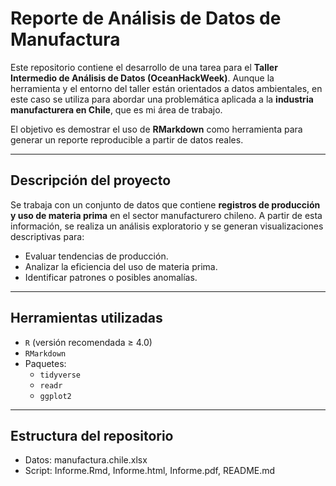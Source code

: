 # Reporte de Análisis de Datos de Manufactura

Este repositorio contiene el desarrollo de una tarea para el **Taller Intermedio de Análisis de Datos (OceanHackWeek)**. Aunque la herramienta y el entorno del taller están orientados a datos ambientales, en este caso se utiliza para abordar una problemática aplicada a la **industria manufacturera en Chile**, que es mi área de trabajo.

El objetivo es demostrar el uso de **RMarkdown** como herramienta para generar un reporte reproducible a partir de datos reales.

---

## Descripción del proyecto

Se trabaja con un conjunto de datos que contiene **registros de producción y uso de materia prima** en el sector manufacturero chileno. A partir de esta información, se realiza un análisis exploratorio y se generan visualizaciones descriptivas para:

- Evaluar tendencias de producción.
- Analizar la eficiencia del uso de materia prima.
- Identificar patrones o posibles anomalías.

---

## Herramientas utilizadas

- `R` (versión recomendada ≥ 4.0)
- `RMarkdown`
- Paquetes:
  - `tidyverse`
  - `readr`
  - `ggplot2`

---

## Estructura del repositorio

- Datos: manufactura.chile.xlsx
- Script: Informe.Rmd, Informe.html, Informe.pdf, README.md

